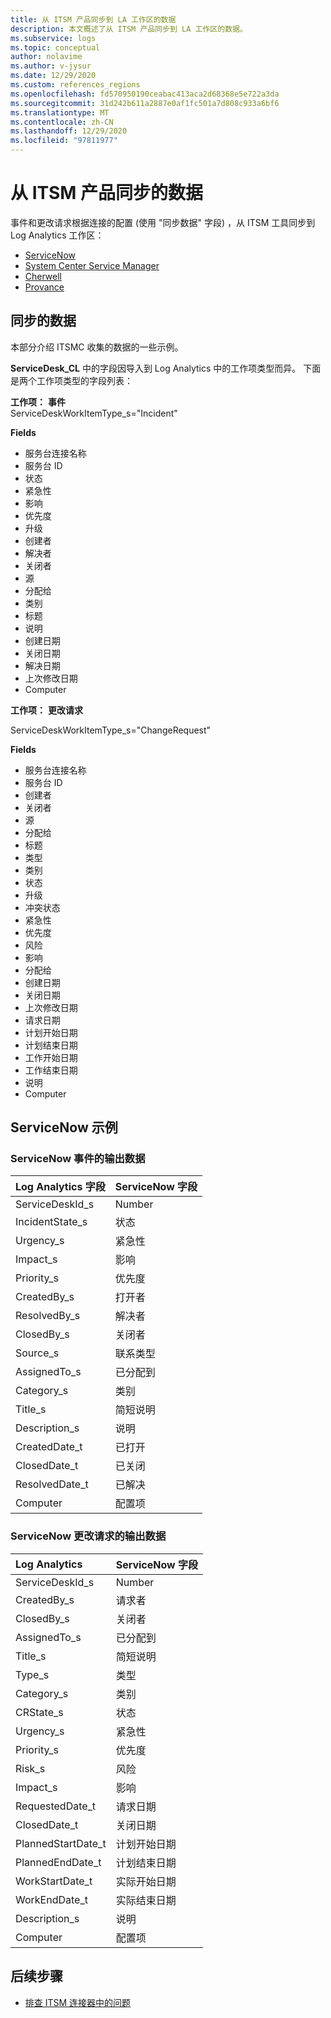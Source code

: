 ```yaml
---
title: 从 ITSM 产品同步到 LA 工作区的数据
description: 本文概述了从 ITSM 产品同步到 LA 工作区的数据。
ms.subservice: logs
ms.topic: conceptual
author: nolavime
ms.author: v-jysur
ms.date: 12/29/2020
ms.custom: references_regions
ms.openlocfilehash: fd570950190ceabac413aca2d68368e5e722a3da
ms.sourcegitcommit: 31d242b611a2887e0af1fc501a7d808c933a6bf6
ms.translationtype: MT
ms.contentlocale: zh-CN
ms.lasthandoff: 12/29/2020
ms.locfileid: "97811977"
---
```

# <a name="data-synced-from-your-itsm-product"></a>从 ITSM 产品同步的数据

事件和更改请求根据连接的配置 (使用 "同步数据" 字段) ，从 ITSM 工具同步到 Log Analytics 工作区：
* [ServiceNow](./itsmc-connections-servicenow.md)
* [System Center Service Manager](./itsmc-connections-scsm.md)
* [Cherwell](./itsmc-connections-cherwell.md)
* [Provance](./itsmc-connections-provance.md)

## <a name="synced-data"></a>同步的数据

本部分介绍 ITSMC 收集的数据的一些示例。

**ServiceDesk_CL** 中的字段因导入到 Log Analytics 中的工作项类型而异。 下面是两个工作项类型的字段列表：

**工作项：** **事件**  
ServiceDeskWorkItemType_s="Incident"

**Fields**

- 服务台连接名称
- 服务台 ID
- 状态
- 紧急性
- 影响
- 优先度
- 升级
- 创建者
- 解决者
- 关闭者
- 源
- 分配给
- 类别
- 标题
- 说明
- 创建日期
- 关闭日期
- 解决日期
- 上次修改日期
- Computer

**工作项：** **更改请求**

ServiceDeskWorkItemType_s="ChangeRequest"

**Fields**
- 服务台连接名称
- 服务台 ID
- 创建者
- 关闭者
- 源
- 分配给
- 标题
- 类型
- 类别
- 状态
- 升级
- 冲突状态
- 紧急性
- 优先度
- 风险
- 影响
- 分配给
- 创建日期
- 关闭日期
- 上次修改日期
- 请求日期
- 计划开始日期
- 计划结束日期
- 工作开始日期
- 工作结束日期
- 说明
- Computer

## <a name="servicenow-example"></a>ServiceNow 示例 
### <a name="output-data-for-a-servicenow-incident"></a>ServiceNow 事件的输出数据

| Log Analytics 字段 | ServiceNow 字段 |
|:--- |:--- |
| ServiceDeskId_s| Number |
| IncidentState_s | 状态 |
| Urgency_s |紧急性 |
| Impact_s |影响|
| Priority_s | 优先度 |
| CreatedBy_s | 打开者 |
| ResolvedBy_s | 解决者|
| ClosedBy_s  | 关闭者 |
| Source_s| 联系类型 |
| AssignedTo_s | 已分配到  |
| Category_s | 类别 |
| Title_s|  简短说明 |
| Description_s|  说明 |
| CreatedDate_t|  已打开 |
| ClosedDate_t| 已关闭|
| ResolvedDate_t|已解决|
| Computer  | 配置项 |

### <a name="output-data-for-a-servicenow-change-request"></a>ServiceNow 更改请求的输出数据

| Log Analytics | ServiceNow 字段 |
|:--- |:--- |
| ServiceDeskId_s| Number |
| CreatedBy_s | 请求者 |
| ClosedBy_s | 关闭者 |
| AssignedTo_s | 已分配到  |
| Title_s|  简短说明 |
| Type_s|  类型 |
| Category_s|  类别 |
| CRState_s|  状态|
| Urgency_s|  紧急性 |
| Priority_s| 优先度|
| Risk_s| 风险|
| Impact_s| 影响|
| RequestedDate_t  | 请求日期 |
| ClosedDate_t | 关闭日期 |
| PlannedStartDate_t  | 计划开始日期 |
| PlannedEndDate_t  | 计划结束日期 |
| WorkStartDate_t  | 实际开始日期 |
| WorkEndDate_t | 实际结束日期|
| Description_s | 说明 |
| Computer  | 配置项 |

## <a name="next-steps"></a>后续步骤

* [排查 ITSM 连接器中的问题](./itsmc-resync-servicenow.md)
